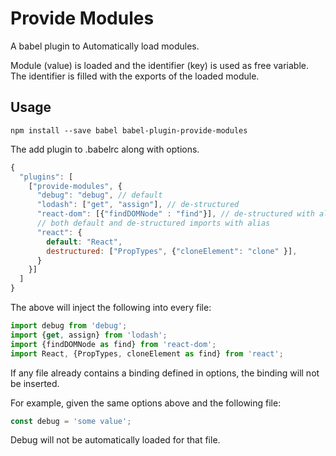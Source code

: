 # Provide Modules

A babel plugin to Automatically load modules.

Module (value) is loaded and the identifier (key) is used as free variable. The identifier is filled with the exports of the loaded module.

## Usage

```shell
npm install --save babel babel-plugin-provide-modules
```

The add plugin to .babelrc along with options.

```js
{
  "plugins": [
    ["provide-modules", {
      "debug": "debug", // default
      "lodash": ["get", "assign"], // de-structured
      "react-dom": [{"findDOMNode" : "find"}], // de-structured with alias
      // both default and de-structured imports with alias
      "react": {
        default: "React",
        destructured: ["PropTypes", {"cloneElement": "clone" }],
      }
    }]
  ]
}
```

The above will inject the following into every file:

```js
import debug from 'debug';
import {get, assign} from 'lodash';
import {findDOMNode as find} from 'react-dom';
import React, {PropTypes, cloneElement as find} from 'react';
```

If any file already contains a binding defined in options, the binding will not be inserted.

For example, given the same options above and the following file:

```js
const debug = 'some value';
```

Debug will not be automatically loaded for that file.
